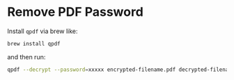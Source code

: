 # Remove PDF Password

Install `qpdf` via brew like:

```bash
brew install qpdf
```

and then run:

```bash
qpdf --decrypt --password=xxxxx encrypted-filename.pdf decrypted-filename.pdf
```
